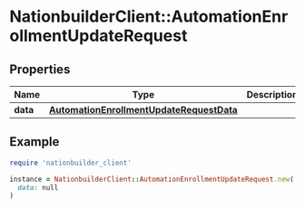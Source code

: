 # NationbuilderClient::AutomationEnrollmentUpdateRequest

## Properties

| Name | Type | Description | Notes |
| ---- | ---- | ----------- | ----- |
| **data** | [**AutomationEnrollmentUpdateRequestData**](AutomationEnrollmentUpdateRequestData.md) |  | [optional] |

## Example

```ruby
require 'nationbuilder_client'

instance = NationbuilderClient::AutomationEnrollmentUpdateRequest.new(
  data: null
)
```

